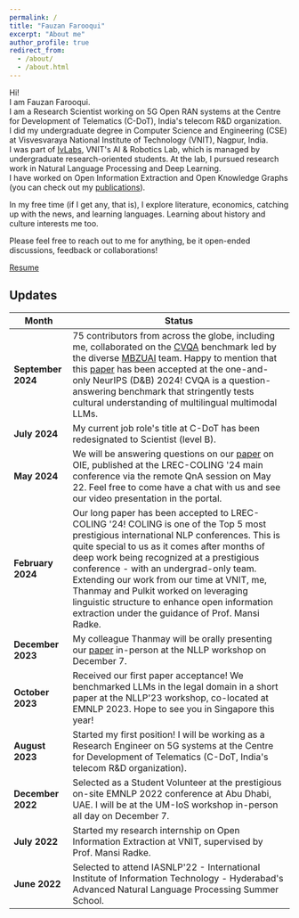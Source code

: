 ```yaml
---
permalink: /
title: "Fauzan Farooqui"
excerpt: "About me"
author_profile: true
redirect_from: 
  - /about/
  - /about.html
---
```


Hi! \
I am Fauzan Farooqui. \
I am a Research Scientist working on 5G Open RAN systems at the Centre for Development of Telematics (C-DoT), India's telecom R&D organization. \
I did my undergraduate degree in Computer Science and Engineering (CSE) at Visvesvaraya National Institute of Technology (VNIT), Nagpur, India. \
I was part of [IvLabs](https://www.ivlabs.in/), VNIT's AI & Robotics Lab, which is managed by undergraduate research-oriented students. At the lab, I pursued research work in Natural Language Processing and Deep Learning. \
I have worked on Open Information Extraction and Open Knowledge Graphs (you can check out my [publications](https://fauzanfarooqui.github.io/publications/)).

In my free time (if I get any, that is), I explore literature, economics, catching up with the news, and learning languages. Learning about history and culture interests me too.

Please feel free to reach out to me for anything, be it open-ended discussions, feedback or collaborations!

<!-- PS: You can let me know if my profile is well-suited for relevant Deep Learning opportunities you know about, or are hiring for. (My interest is also picqued by systems (compilers, computer architecture) that support efficient AI deployment.) \ -->
[Resume](https://drive.google.com/file/d/1lf_559g3T1dkEfL7x_yUlvXaxZk4blx8/view?usp=sharing)
<!-- [Resume](https://fauzanfarooqui.github.io/files/resume.pdf) -->

## Updates

Month | Status
---|---
**September 2024** | 75 contributors from across the globe, including me, collaborated on the [CVQA](https://cvqa-benchmark.org/) benchmark led by the diverse  [MBZUAI](https://mbzuai.ac.ae/) team. Happy to mention that this [paper](https://arxiv.org/abs/2406.05967) has been accepted at the one-and-only NeurIPS (D&B) 2024! CVQA is a question-answering benchmark that stringently tests cultural understanding of multilingual multimodal LLMs.
**July 2024** | My current job role's title at C-DoT has been redesignated to Scientist (level B).
**May 2024** | We will be answering questions on our [paper](https://aclanthology.org/2024.lrec-main.906/) on OIE, published at the LREC-COLING '24 main conference via the remote QnA session on May 22. Feel free to come have a chat with us and see our video presentation in the portal.
**February 2024** | Our long paper has been accepted to LREC-COLING '24! COLING is one of the Top 5 most prestigious international NLP conferences. This is quite special to us as it comes after months of deep work being recognized at a prestigious conference - with an undergrad-only team. Extending our work from our time at VNIT, me, Thanmay and Pulkit worked on leveraging linguistic structure to enhance open information extraction under the guidance of Prof. Mansi Radke.
**December 2023** | My colleague Thanmay will be orally presenting our [paper](https://aclanthology.org/2023.nllp-1.22/) in-person at the NLLP workshop on December 7. 
**October 2023** | Received our first paper acceptance! We benchmarked LLMs in the legal domain in a short paper at the NLLP'23 workshop, co-located at EMNLP 2023. Hope to see you in Singapore this year!
**August 2023** | Started my first position! I will be working as a Research Engineer on 5G systems at the Centre for Development of Telematics (C-DoT, India's telecom R&D organization).
**December 2022** | Selected as a Student Volunteer at the prestigious on-site EMNLP 2022 conference at Abu Dhabi, UAE. I will be at the UM-IoS workshop in-person all day on December 7.
**July 2022** | Started my research internship on Open Information Extraction at VNIT, supervised by Prof. Mansi Radke.
**June 2022** | Selected to attend IASNLP'22 - International Institute of Information Technology - Hyderabad's Advanced Natural Language Processing Summer School.
